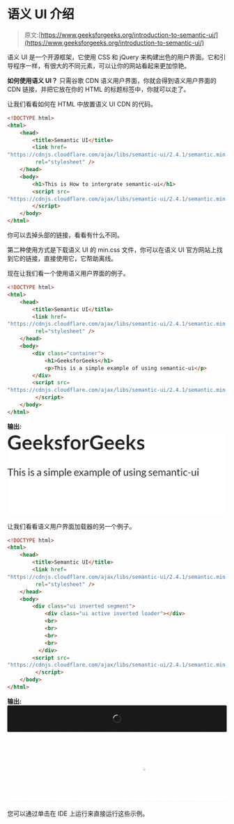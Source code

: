 # 语义 UI 介绍

> 原文:[https://www.geeksforgeeks.org/introduction-to-semantic-ui/](https://www.geeksforgeeks.org/introduction-to-semantic-ui/)

语义 UI 是一个开源框架，它使用 CSS 和 jQuery 来构建出色的用户界面。它和引导程序一样，有很大的不同元素，可以让你的网站看起来更加惊艳。

**如何使用语义 UI？**
只需谷歌 CDN 语义用户界面，你就会得到语义用户界面的 CDN 链接，并把它放在你的 HTML 的标题标签中，你就可以走了。

让我们看看如何在 HTML 中放置语义 UI CDN 的代码。

```html
<!DOCTYPE html>
<html>
    <head>
        <title>Semantic UI</title>
        <link href=
"https://cdnjs.cloudflare.com/ajax/libs/semantic-ui/2.4.1/semantic.min.css"
         rel="stylesheet" />
    </head>
    <body>
        <h1>This is How to intergrate semantic-ui</h1>
        <script src=
"https://cdnjs.cloudflare.com/ajax/libs/semantic-ui/2.4.1/semantic.min.js">
        </script>
    </body>
</html>
```

你可以去掉头部的链接，看看有什么不同。

第二种使用方式是下载语义 UI 的 min.css 文件，你可以在语义 UI 官方网站上找到它的链接，直接使用它，它帮助离线。

现在让我们看一个使用语义用户界面的例子。

```html
<!DOCTYPE html>
<html>
    <head>
        <title>Semantic UI</title>
        <link href=
"https://cdnjs.cloudflare.com/ajax/libs/semantic-ui/2.4.1/semantic.min.css"
         rel="stylesheet" />
    </head>
    <body>
        <div class="container">
            <h1>GeeksforGeeks</h1>
            <p>This is a simple example of using semantic-ui</p>
        </div>
        <script src=
"https://cdnjs.cloudflare.com/ajax/libs/semantic-ui/2.4.1/semantic.min.js">
         </script>
    </body>
</html>
```

**输出:**
![](img/1d27f65c7c7d11f6303a288b4cb9b6a7.png)

让我们看看语义用户界面加载器的另一个例子。

```html
<!DOCTYPE html>
<html>
    <head>
        <title>Semantic UI</title>
        <link href=
"https://cdnjs.cloudflare.com/ajax/libs/semantic-ui/2.4.1/semantic.min.css"
         rel="stylesheet" />
    </head>
    <body>
        <div class="ui inverted segment">
            <div class="ui active inverted loader"></div>
            <br>
            <br>
            <br>
            <br>
          </div>
        <script src=
"https://cdnjs.cloudflare.com/ajax/libs/semantic-ui/2.4.1/semantic.min.js">
         </script>
    </body>
</html>
```

**输出:**
![](img/e3edaeda851b779060a26232a19562cf.png)

您可以通过单击在 IDE 上运行来直接运行这些示例。